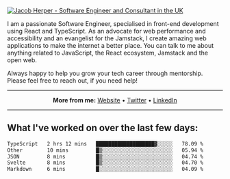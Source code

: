 [![Jacob Herper - Software Engineer and Consultant in the UK](https://res.cloudinary.com/jacobherper/image/upload/v1641506277/gh-image.png)](https://jacobherper.com/)

I am a passionate Software Engineer, specialised in front-end development using React and TypeScript. As an advocate for web performance and accessibility and an evangelist for the Jamstack, I create amazing web applications to make the internet a better place. You can talk to me about anything related to JavaScript, the React ecosystem, Jamstack and the open web.

Always happy to help you grow your tech career through mentorship. Please feel free to reach out, if you need help!

---

<p align="center">
  <strong>More from me:</strong> 
  <a href="https://jacobherper.com/">Website</a> •
  <a href="https://twitter.com/intent/follow?screen_name=jakeherp&tw_p=followbutton">Twitter</a> •
  <a href="https://www.linkedin.com/in/jacobherper/">LinkedIn</a>
</p>

---

## What I've worked on over the last few days:

<!--START_SECTION:waka-->

```txt
TypeScript   2 hrs 12 mins   ███████████████████▓░░░░░   78.09 %
Other        10 mins         █▒░░░░░░░░░░░░░░░░░░░░░░░   05.94 %
JSON         8 mins          █▒░░░░░░░░░░░░░░░░░░░░░░░   04.74 %
Svelte       8 mins          █▒░░░░░░░░░░░░░░░░░░░░░░░   04.70 %
Markdown     6 mins          █░░░░░░░░░░░░░░░░░░░░░░░░   04.09 %
```

<!--END_SECTION:waka-->
